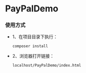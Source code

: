 # PayPalDemo

### 使用方式
- 1、在项目目录下执行：
  ```
  composer install
  ```
- 2、浏览器打开链接：
  ```
  localhost/PayPalDemo/index.html
  ```
